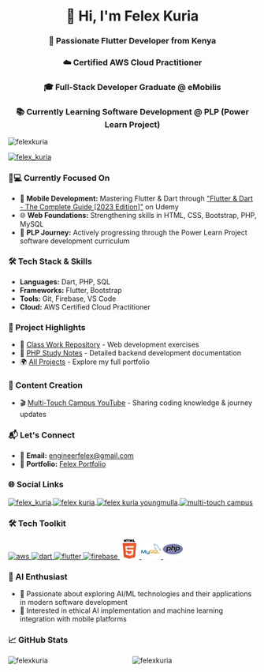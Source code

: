 <h1 align="center">👋 Hi, I'm Felex Kuria</h1>
<h3 align="center">🚀 Passionate Flutter Developer from Kenya</h3>
<h3 align="center">☁️ Certified AWS Cloud Practitioner</h3>
<h3 align="center">🎓 Full-Stack Developer Graduate @ eMobilis</h3>
<h3 align="center">📚 Currently Learning Software Development @ PLP (Power Learn Project)</h3>

<p align="left"> 
  <img src="https://komarev.com/ghpvc/?username=felexkuria&label=Profile%20views&color=0e75b6&style=flat" alt="felexkuria" /> 
</p>

<p align="left"> 
  <a href="https://twitter.com/felex_kuria" target="blank">
    <img src="https://img.shields.io/twitter/follow/felex_kuria?logo=twitter&style=for-the-badge" alt="felex_kuria" />
  </a> 
</p>

### 🧑💻 Currently Focused On
- 📱 **Mobile Development:** Mastering Flutter & Dart through ["Flutter & Dart - The Complete Guide [2023 Edition]"](https://www.udemy.com/share/101rfI3@AU71fr3SG4Owgg4Xrg7RWtSk8yqwGgforaJCETVFSOGqgVMfoHlYex3eXAYP_mbZ/) on Udemy
- 🌐 **Web Foundations:** Strengthening skills in HTML, CSS, Bootstrap, PHP, MySQL
- 🎯 **PLP Journey:** Actively progressing through the Power Learn Project software development curriculum

### 🛠 Tech Stack & Skills
- **Languages:** Dart, PHP, SQL
- **Frameworks:** Flutter, Bootstrap
- **Tools:** Git, Firebase, VS Code
- **Cloud:** AWS Certified Cloud Practitioner

### 📂 Project Highlights
- 📘 [Class Work Repository](https://github.com/felexkuria/Net-Ninja) - Web development exercises
- 📝 [PHP Study Notes](https://github.com/felexkuria/Note-Taking/edit/master/Felex%20Life/Programming/Web/Backend/Language/Php/Php.md) - Detailed backend development documentation
- 🌍 [All Projects](https://github.com/felexkuria?tab=repositories) - Explore my full portfolio

### 🎥 Content Creation
- 🎬 [Multi-Touch Campus YouTube](https://www.youtube.com/channel/UCUWjYRjLM9xFJl8t-ZMwYvg) - Sharing coding knowledge & journey updates

### 📬 Let's Connect
- 📧 **Email:** engineerfelex@gmail.com
- 💼 **Portfolio:** [Felex Portfolio](https://felexkuria.github.io/Felex_portfolio/)

<h3 align="left">🌐 Social Links</h3>
<p align="left">
  <a href="https://twitter.com/felex_kuria" target="blank">
    <img align="center" src="https://raw.githubusercontent.com/rahuldkjain/github-profile-readme-generator/master/src/images/icons/Social/twitter.svg" alt="felex_kuria" height="30" width="40" />
  </a>
  <a href="https://linkedin.com/in/felex kuria" target="blank">
    <img align="center" src="https://raw.githubusercontent.com/rahuldkjain/github-profile-readme-generator/master/src/images/icons/Social/linked-in-alt.svg" alt="felex kuria" height="30" width="40" />
  </a>
  <a href="https://fb.com/felex kuria youngmulla" target="blank">
    <img align="center" src="https://raw.githubusercontent.com/rahuldkjain/github-profile-readme-generator/master/src/images/icons/Social/facebook.svg" alt="felex kuria youngmulla" height="30" width="40" />
  </a>
  <a href="https://www.youtube.com/c/multi-touch campus" target="blank">
    <img align="center" src="https://raw.githubusercontent.com/rahuldkjain/github-profile-readme-generator/master/src/images/icons/Social/youtube.svg" alt="multi-touch campus" height="30" width="40" />
  </a>
</p>

<h3 align="left">🛠 Tech Toolkit</h3>
<p align="left">
  <a href="https://aws.amazon.com" target="_blank" rel="noreferrer">
    <img src="https://www.vectorlogo.zone/logos/amazon_aws/amazon_aws-icon.svg" alt="aws" width="40" height="40"/>
  </a>
  <a href="https://dart.dev" target="_blank" rel="noreferrer"> 
    <img src="https://www.vectorlogo.zone/logos/dartlang/dartlang-icon.svg" alt="dart" width="40" height="40"/> 
  </a>
  <a href="https://flutter.dev" target="_blank" rel="noreferrer"> 
    <img src="https://www.vectorlogo.zone/logos/flutterio/flutterio-icon.svg" alt="flutter" width="40" height="40"/> 
  </a>
  <a href="https://firebase.google.com/" target="_blank" rel="noreferrer"> 
    <img src="https://www.vectorlogo.zone/logos/firebase/firebase-icon.svg" alt="firebase" width="40" height="40"/> 
  </a>
  <a href="https://www.w3.org/html/" target="_blank" rel="noreferrer"> 
    <img src="https://raw.githubusercontent.com/devicons/devicon/master/icons/html5/html5-original-wordmark.svg" alt="html5" width="40" height="40"/> 
  </a>
  <a href="https://www.mysql.com/" target="_blank" rel="noreferrer"> 
    <img src="https://raw.githubusercontent.com/devicons/devicon/master/icons/mysql/mysql-original-wordmark.svg" alt="mysql" width="40" height="40"/> 
  </a>
  <a href="https://www.php.net" target="_blank" rel="noreferrer"> 
    <img src="https://raw.githubusercontent.com/devicons/devicon/master/icons/php/php-original.svg" alt="php" width="40" height="40"/> 
  </a>
</p>

### 🧠 AI Enthusiast
- 🤖 Passionate about exploring AI/ML technologies and their applications in modern software development
- 🌟 Interested in ethical AI implementation and machine learning integration with mobile platforms




### 📈 GitHub Stats
<p align="center">
  <img align="left" src="https://github-readme-stats.vercel.app/api/top-langs?username=felexkuria&show_icons=true&locale=en&layout=compact" alt="felexkuria" />
  <img src="https://github-readme-stats.vercel.app/api?username=felexkuria&show_icons=true&locale=en" alt="felexkuria" />
</p>
